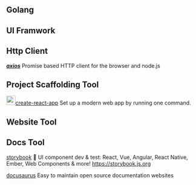 

## Golang

## UI Framwork



## Http Client

<javascript> [***axios***](https://github.com/axios/axios) Promise based HTTP client for the browser and node.js

## Project Scaffolding Tool

<img src="https://pic2.zhimg.com/v2-82c092e924194dd1a3d5ced82159553b_l.jpg" style="width:24px;height:24px" /><javascript>[create-react-app](https://create-react-app.dev) Set up a modern web app by running one command.

## Website Tool

## Docs Tool

[storybook](https://storybook.js.org/) 📓 UI component dev & test: React, Vue, Angular, React Native, Ember, Web Components & more! https://storybook.js.org

[docusaurus](https://docusaurus.io) Easy to maintain open source documentation websites
